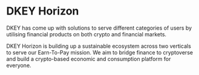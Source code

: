 # DKEY Horizon

DKEY has come up with solutions to serve different categories of users by utilising financial products on both crypto and financial markets.



DKEY Horizon is building up a sustainable ecosystem across two verticals to serve our Earn-To-Pay mission. We aim to bridge finance to cryptoverse and build a crypto-based economic and consumption platform for everyone.



